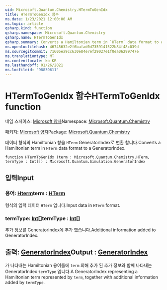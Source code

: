 ```yaml
---
uid: Microsoft.Quantum.Chemistry.HTermToGenIdx
title: HTermToGenIdx 함수
ms.date: 1/23/2021 12:00:00 AM
ms.topic: article
qsharp.kind: function
qsharp.namespace: Microsoft.Quantum.Chemistry
qsharp.name: HTermToGenIdx
qsharp.summary: Converts a Hamiltonian term in `HTerm` data format to a GeneratorIndex.
ms.openlocfilehash: 46745632e2f6bafad0d7359141522b84f48c039d
ms.sourcegitcommit: 71605ea9cc630e84e7ef29027e1f0ea06299747e
ms.translationtype: MT
ms.contentlocale: ko-KR
ms.lasthandoff: 01/26/2021
ms.locfileid: "98839611"
---
```

# <a name="htermtogenidx-function"></a><span data-ttu-id="a0786-102">HTermToGenIdx 함수</span><span class="sxs-lookup"><span data-stu-id="a0786-102">HTermToGenIdx function</span></span>

<span data-ttu-id="a0786-103">네임 스페이스: [Microsoft 양자](xref:Microsoft.Quantum.Chemistry)</span><span class="sxs-lookup"><span data-stu-id="a0786-103">Namespace: [Microsoft.Quantum.Chemistry](xref:Microsoft.Quantum.Chemistry)</span></span>

<span data-ttu-id="a0786-104">패키지: [Microsoft 양자](https://nuget.org/packages/Microsoft.Quantum.Chemistry)</span><span class="sxs-lookup"><span data-stu-id="a0786-104">Package: [Microsoft.Quantum.Chemistry](https://nuget.org/packages/Microsoft.Quantum.Chemistry)</span></span>


<span data-ttu-id="a0786-105">데이터 형식의 Hamiltonian 항을 `HTerm` GeneratorIndex로 변환 합니다.</span><span class="sxs-lookup"><span data-stu-id="a0786-105">Converts a Hamiltonian term in `HTerm` data format to a GeneratorIndex.</span></span>

```qsharp
function HTermToGenIdx (term : Microsoft.Quantum.Chemistry.HTerm, termType : Int[]) : Microsoft.Quantum.Simulation.GeneratorIndex
```


## <a name="input"></a><span data-ttu-id="a0786-106">입력</span><span class="sxs-lookup"><span data-stu-id="a0786-106">Input</span></span>

### <a name="term--hterm"></a><span data-ttu-id="a0786-107">용어: [Hterm](xref:Microsoft.Quantum.Chemistry.HTerm)</span><span class="sxs-lookup"><span data-stu-id="a0786-107">term : [HTerm](xref:Microsoft.Quantum.Chemistry.HTerm)</span></span>

<span data-ttu-id="a0786-108">형식의 입력 데이터 `HTerm` 입니다.</span><span class="sxs-lookup"><span data-stu-id="a0786-108">Input data in `HTerm` format.</span></span>


### <a name="termtype--int"></a><span data-ttu-id="a0786-109">termType: [Int](xref:microsoft.quantum.lang-ref.int)[]</span><span class="sxs-lookup"><span data-stu-id="a0786-109">termType : [Int](xref:microsoft.quantum.lang-ref.int)[]</span></span>

<span data-ttu-id="a0786-110">추가 정보를 GeneratorIndex에 추가 했습니다.</span><span class="sxs-lookup"><span data-stu-id="a0786-110">Additional information added to GeneratorIndex.</span></span>



## <a name="output--generatorindex"></a><span data-ttu-id="a0786-111">출력: [GeneratorIndex](xref:Microsoft.Quantum.Simulation.GeneratorIndex)</span><span class="sxs-lookup"><span data-stu-id="a0786-111">Output : [GeneratorIndex](xref:Microsoft.Quantum.Simulation.GeneratorIndex)</span></span>

<span data-ttu-id="a0786-112">가 나타내는 Hamiltonian 용어를에 `term` 의해 추가 된 추가 정보와 함께 나타내는 GeneratorIndex `termType` 입니다.</span><span class="sxs-lookup"><span data-stu-id="a0786-112">A GeneratorIndex representing a Hamiltonian term represented by `term`, together with additional information added by `termType`.</span></span>